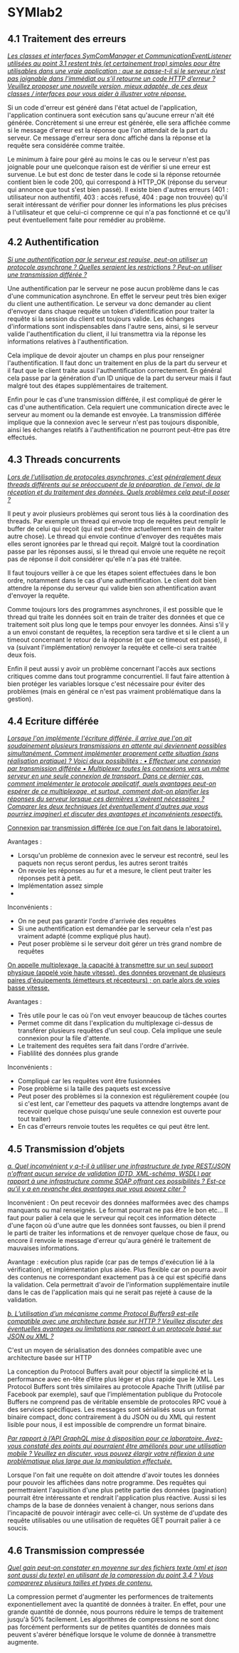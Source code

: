 # SYMlab2

## 4.1 Traitement des erreurs
*<u>Les classes et interfaces SymComManager et CommunicationEventListener utilisées au point 3.1
restent très (et certainement trop) simples pour être utilisables dans une vraie application : que se
passe-t-il si le serveur n’est pas joignable dans l’immédiat ou s’il retourne un code HTTP d’erreur ?
Veuillez proposer une nouvelle version, mieux adaptée, de ces deux classes / interfaces pour vous aider
à illustrer votre réponse.</u>*

Si un code d'erreur est généré dans l'état actuel de l'application, l'application continuera sont exécution sans qu'aucune erreur n'ait été générée. Concrètement si une erreur est générée, elle sera affichée comme si le message d'erreur est la réponse que l'on attendait de la part du serveur. Ce message d'erreur sera donc affiché dans la réponse et la requête sera considérée comme traitée.

Le minimum à faire pour géré au moins le cas ou le serveur n'est pas joignable pour une quelconque raison est de vérifier si une erreur est survenue. Le but est donc de tester dans le code si la réponse retournée contient bien le code 200, qui correspond à HTTP_OK (réponse du serveur qui annonce que tout s'est bien passé).
Il existe bien d'autres erreurs (401 : utilisateur non authentifil, 403 : accès refusé, 404 : page non trouvée) qu'il serait intéressant de vérifier pour donner les informations les plus précises à l'utilisateur et que celui-ci comprenne ce qui n'a pas fonctionné et ce qu'il peut éventuellement faite pour remédier au problème.

## 4.2 Authentification
*<u>Si une authentification par le serveur est requise, peut-on utiliser un protocole asynchrone ? Quelles
seraient les restrictions ? Peut-on utiliser une transmission différée ?</u>*

Une authentification par le serveur ne pose aucun problème dans le cas d'une communication asynchrone. En effet le serveur peut très bien exiger du client une authentification. Le serveur va donc demander au client d'envoyer dans chaque requête un token d'identification pour traiter la requête si la session du client est toujours valide. Les échanges d'informations sont indispensables dans l'autre sens, ainsi, si le serveur valide l'authentification du client, il lui transmettra via la réponse les informations relatives à l'authentification.

Cela implique de devoir ajouter un champs en plus pour renseigner l'authentification. Il faut donc un traitement en plus de la part du serveur et il faut que le client traite aussi l'authentification correctement. En général cela passe par la génération d'un ID unique de la part du serveur mais il faut malgré tout des étapes supplémentaires de traitement.

Enfin pour le cas d'une transmission différée, il est compliqué de gérer le cas d'une authentification. Cela requiert une communication directe avec le serveur au moment ou la demande est envoyée. La transmission différée implique que la connexion avec le serveur n'est pas toujours disponible, ainsi les échanges relatifs à l'authentification ne pourront peut-être pas être effectués.

## 4.3 Threads concurrents
*<u>Lors de l'utilisation de protocoles asynchrones, c'est généralement deux threads différents qui se
préoccupent de la préparation, de l'envoi, de la réception et du traitement des données. Quels
problèmes cela peut-il poser ?</u>*

Il peut y avoir plusieurs problèmes qui seront tous liés à la coordination des threads.
Par exemple un thread qui envoie trop de requêtes peut remplir le buffer de celui qui reçoit (qui est peut-être actuellement en train de traiter autre chose). Le thread qui envoie continue d'envoyer des requêtes mais elles seront ignorées par le thread qui reçoit. Malgré tout la coordination passe par les réponses aussi, si le thread qui envoie une requête ne reçoit pas de réponse il doit considérer qu'elle n'a pas été traitée.

Il faut toujours veiller à ce que les étapes soient effectuées dans le bon ordre, notamment dans le cas d'une authentification. Le client doit bien attendre la réponse du serveur qui valide bien son athentification avant d'envoyer la requête.

Comme toujours lors des programmes asynchrones, il est possible que le thread qui traite les données soit en train de traiter des données et que ce traitement soit plus long que le temps pour envoyer les données. Ainsi s'il y a un envoi constant de requêtes, la reception sera tardive et si le client a un timeout concernant le retour de la réponse (et que ce timeout est passé), il va (suivant l'implémentation) renvoyer la requête et celle-ci sera traitée deux fois.

Enfin il peut aussi y avoir un problème concernant l'accès aux sections critiques comme dans tout programme concurrentiel. Il faut faire attention à bien protéger les variables lorsque c'est nécessaire pour éviter des problèmes (mais en général ce n'est pas vraiment problématique dans la gestion).


## 4.4 Ecriture différée
*<u>Lorsque l'on implémente l'écriture différée, il arrive que l'on ait soudainement plusieurs transmissions
en attente qui deviennent possibles simultanément. Comment implémenter proprement cette
situation (sans réalisation pratique) ? Voici deux possibilités :
• Effectuer une connexion par transmission différée
• Multiplexer toutes les connexions vers un même serveur en une seule connexion de transport.
Dans ce dernier cas, comment implémenter le protocole applicatif, quels avantages peut-on
espérer de ce multiplexage, et surtout, comment doit-on planifier les réponses du serveur
lorsque ces dernières s'avèrent nécessaires ?
Comparer les deux techniques (et éventuellement d'autres que vous pourriez imaginer) et discuter des
avantages et inconvénients respectifs.</u>*

<u>Connexion par transmission différée (ce que l'on fait dans le laboratoire).</u>

Avantages : 
- Lorsqu'un problème de connexion avec le serveur est recontré, seul les paquets non reçus seront perdus, les autres seront traités
- On revoie les réponses au fur et a mesure, le client peut traiter les réponses petit à petit.
- Implémentation assez simple
- 

Inconvénients : 
- On ne peut pas garantir l'ordre d'arrivée des requêtes
- Si une authentification est demandée par le serveur cela n'est pas vraiment adapté (comme expliqué plus haut).
- Peut poser problème si le serveur doit gérer un très grand nombre de requêtes

<u>On appelle multiplexage, la capacité à transmettre sur un seul support physique (appelé voie haute vitesse), des données provenant de plusieurs paires d'équipements (émetteurs et récepteurs) ; on parle alors de voies basse vitesse. </u>

Avantages : 
- Très utile pour le cas où l'on veut envoyer beaucoup de tâches courtes 
- Permet comme dit dans l'explication du multiplexage ci-dessus de transférer plusieurs requêtes d'un seul coup. Cela implique une seule connexion pour la file d'attente. 
- Le traitement des requêtes sera fait dans l'ordre d'arrivée.
- Fiablilité des données plus grande

Inconvénients : 
- Compliqué car les requêtes vont être fusionnées 
- Pose problème si la taille des paquets est excessive
- Peut poser des problèmes si la connexion est régulièrement coupée (ou si c'est lent, car l'emetteur des paquets va attendre longtemps avant de recevoir quelque chose puisqu'une seule connexion est ouverte pour tout traiter) 
- En cas d'erreurs renvoie toutes les requêtes ce qui peut être lent.

## 4.5 Transmission d’objets
*<u>a. Quel inconvénient y a-t-il à utiliser une infrastructure de type REST/JSON n'offrant aucun
service de validation (DTD, XML-schéma, WSDL) par rapport à une infrastructure comme SOAP
offrant ces possibilités ? Est-ce qu’il y a en revanche des avantages que vous pouvez citer ?</u>*

Inconvénient : On peut recevoir des données malformées avec des champs manquants ou mal renseignés. Le format pourrait ne pas être le bon etc... Il faut pour palier à cela que le serveur qui reçoit ces information détecte d'une façon où d'une autre que les données sont fausses, ou bien il prend le parti de traiter les informations et de renvoyer quelque chose de faux, ou encore il renvoie le message d'erreur qu'aura généré le traitement de mauvaises informations.

Avantage : exécution plus rapide (car pas de temps d'exécution lié à la vérification), et implémentation plus aisée. Plus flexible car on pourra avoir des contenus ne correspondant exactement pas à ce qui est spécifié dans la validation. Cela permettrait d'avoir de l'information supplémentaire inutile dans le cas de l'application mais qui ne serait pas rejeté à cause de la validation.

*<u>b. L’utilisation d’un mécanisme comme Protocol Buffers9 est-elle compatible avec une
architecture basée sur HTTP ? Veuillez discuter des éventuelles avantages ou limitations par
rapport à un protocole basé sur JSON ou XML ?</u>*

C'est un moyen de sérialisation des données compatible avec une architecture basée sur HTTP

La conception du Protocol Buffers avait pour objectif la simplicité et la performance avec en-tête d’être plus léger et plus rapide que le XML. 
Les Protocol Buffers sont très similaires au protocole Apache Thrift (utilisé par Facebook par exemple), sauf que l’implémentation publique du Protocole Buffers ne comprend pas de véritable ensemble de protocoles RPC voué à des services spécifiques. 
Les messages sont sérialisés sous un format binaire compact, donc contrairement à du JSON ou du XML qui restent lisible pour nous, il est impossible de comprendre un format binaire.

*<u>Par rapport à l’API GraphQL mise à disposition pour ce laboratoire. Avez-vous constaté des
points qui pourraient être améliorés pour une utilisation mobile ? Veuillez en discuter, vous
pouvez élargir votre réflexion à une problématique plus large que la manipulation effectuée.</u>*

Lorsque l'on fait une requête on doit attendre d'avoir toutes les données pour pouvoir les affichées dans notre programme. Des requêtes qui permettraient l'aquisition d'une plus petite partie des données (pagination) pourrait être intéressante et rendrait l'application plus réactive.
Aussi si les champs de la base de données venaient à changer, nous serions dans l'incapacité de pouvoir intéragir avec celle-ci. Un système de d'update des requête utilisables ou une utilisation de requêtes GET pourrait palier à ce soucis.


## 4.6 Transmission compressée
*<u>Quel gain peut-on constater en moyenne sur des fichiers texte (xml et json sont aussi du texte) en
utilisant de la compression du point 3.4 ? Vous comparerez plusieurs tailles et types de contenu.</u>*

La compression permet d'augmenter les performences de traitements exponentiellement avec la quantité de données à traiter. En effet, pour une grande quantité de donnée, nous pourrons réduire le temps de traitement jusqu'à 50% facilement. 
Les algorithmes de compressions ne sont donc pas forcément performents sur de petites quantités de données mais peuvent s'avérer bénéfique lorsque le volume de donnée à transmettre augmente.





